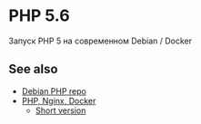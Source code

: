 # PHP 5.6

Запуск PHP 5 на современном Debian / Docker

## See also

+ [Debian PHP repo](https://deb.sury.org/)
+ [PHP, Nginx, Docker](https://www.pascallandau.com/blog/php-php-fpm-and-nginx-on-docker-in-windows-10/)
  + [Short version](http://geekyplatypus.com/dockerise-your-php-application-with-nginx-and-php7-fpm/)



